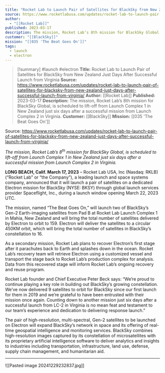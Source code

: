 ```yaml
---
title: "Rocket Lab to Launch Pair of Satellites for BlackSky from New Zealand Just Days After Successful Launch from Virginia "
source: https://www.rocketlabusa.com/updates/rocket-lab-to-launch-pair-of-satellites-for-blacksky-from-new-zealand-just-days-after-successful-launch-from-virginia/
author:
  - "[[Rocket Lab]]"
published: 2023-03-17
description: The mission, Rocket Lab’s 8th mission for BlackSky Global, is scheduled to lift-off from Launch Complex 1 in New Zealand just six days after a successful mission from Launch Complex 2 in Virginia.
customer: "[[BlackSky]]"
mission: "[[035 'The Beat Goes On']]"
tags:
  - launch
  - electron
---
```

>[!summary]
#launch #electron
**Title:** Rocket Lab to Launch Pair of Satellites for BlackSky from New Zealand Just Days After Successful Launch from Virginia 
**Source:** https://www.rocketlabusa.com/updates/rocket-lab-to-launch-pair-of-satellites-for-blacksky-from-new-zealand-just-days-after-successful-launch-from-virginia/
**Author:** [[Rocket Lab]]
**Published:** 2023-03-17
**Description:** The mission, Rocket Lab’s 8th mission for BlackSky Global, is scheduled to lift-off from Launch Complex 1 in New Zealand just six days after a successful mission from Launch Complex 2 in Virginia.
**Customer:** [[BlackSky]]
**Mission:** [[035 'The Beat Goes On']]

Source: https://www.rocketlabusa.com/updates/rocket-lab-to-launch-pair-of-satellites-for-blacksky-from-new-zealand-just-days-after-successful-launch-from-virginia/

*The mission, Rocket Lab’s 8<sup>th</sup> mission for BlackSky Global, is scheduled to lift-off from Launch Complex 1 in New Zealand just six days after a successful mission from Launch Complex 2 in Virginia.* 

**LONG BEACH, Calif. March 17, 2023** – Rocket Lab USA, Inc (Nasdaq: RKLB) (“Rocket Lab” or “the Company”), a leading launch and space systems company, announced that it will launch a pair of satellites on a dedicated Electron mission for BlackSky (NYSE: BKSY) through global launch services provider Spaceflight, Inc., during a launch window opening March 22, 2023 UTC.

The mission, named “The Beat Goes On,” will launch two of BlackSky’s Gen-2 Earth-imaging satellites from Pad B at Rocket Lab Launch Complex 1 in Mahia, New Zealand and will bring the total number of satellites delivered by Electron to orbit to 159. Electron will deliver the satellites to a circular 450KM orbit, which will bring the total number of satellites in BlackSky’s constellation to 16.

As a secondary mission, Rocket Lab plans to recover Electron’s first stage after it parachutes back to Earth and splashes down in the ocean. Rocket Lab’s recovery team will retrieve Electron using a customized vessel and transport the stage back to Rocket Lab’s production complex for analysis. Data from this recovered stage will inform Rocket Lab’s ongoing recovery and reuse program.

Rocket Lab founder and Chief Executive Peter Beck says: “We’re proud to continue playing a key role in building out BlackSky’s growing constellation. We’ve now delivered 9 satellites to orbit for BlackSky since our first launch for them in 2019 and we’re grateful to have been entrusted with their mission once again. Counting down to another mission just six days after a successful launch from LC-2 in Virginia is no mean feat and testament to our team’s experience and dedication to delivering response launch.”

The pair of high-resolution, multi-spectral, Gen-2 satellites to be launched on Electron will expand BlackSky’s network in space and its offering of real-time geospatial intelligence and monitoring services. BlackSky combines high-resolution images captured by its constellation of microsatellites with its proprietary artificial intelligence software to deliver analytics and insights to industries including transportation, infrastructure, land use, defense, supply chain management, and humanitarian aid.

---

![[Pasted image 20241229232837.jpg]]